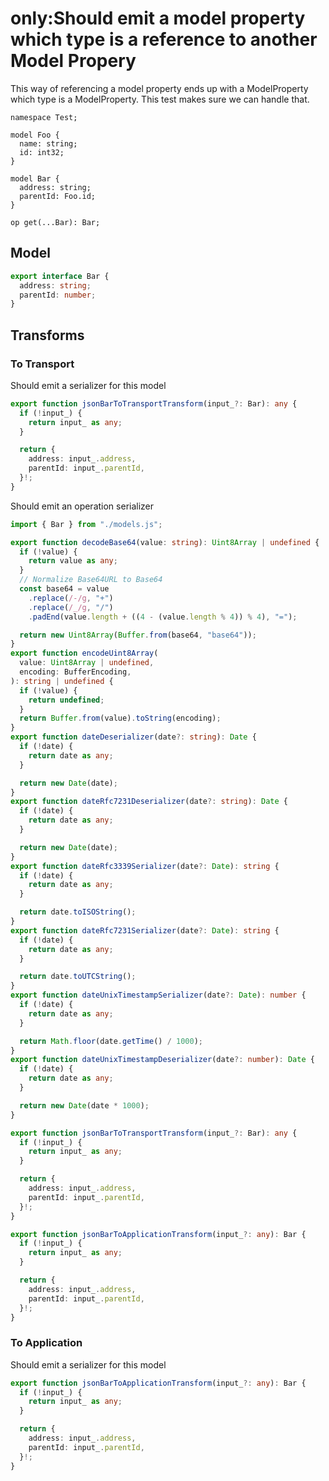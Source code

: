 # only:Should emit a model property which type is a reference to another Model Propery

This way of referencing a model property ends up with a ModelProperty which type is a ModelProperty. This test makes sure we can handle that.

```tsp
namespace Test;

model Foo {
  name: string;
  id: int32;
}

model Bar {
  address: string;
  parentId: Foo.id;
}

op get(...Bar): Bar;
```

## Model

```ts src/models/models.ts interface Bar
export interface Bar {
  address: string;
  parentId: number;
}
```

## Transforms

### To Transport

Should emit a serializer for this model

```ts src/models/serializers.ts function jsonBarToTransportTransform
export function jsonBarToTransportTransform(input_?: Bar): any {
  if (!input_) {
    return input_ as any;
  }

  return {
    address: input_.address,
    parentId: input_.parentId,
  }!;
}
```

Should emit an operation serializer

```ts src/models/serializers.ts
import { Bar } from "./models.js";

export function decodeBase64(value: string): Uint8Array | undefined {
  if (!value) {
    return value as any;
  }
  // Normalize Base64URL to Base64
  const base64 = value
    .replace(/-/g, "+")
    .replace(/_/g, "/")
    .padEnd(value.length + ((4 - (value.length % 4)) % 4), "=");

  return new Uint8Array(Buffer.from(base64, "base64"));
}
export function encodeUint8Array(
  value: Uint8Array | undefined,
  encoding: BufferEncoding,
): string | undefined {
  if (!value) {
    return undefined;
  }
  return Buffer.from(value).toString(encoding);
}
export function dateDeserializer(date?: string): Date {
  if (!date) {
    return date as any;
  }

  return new Date(date);
}
export function dateRfc7231Deserializer(date?: string): Date {
  if (!date) {
    return date as any;
  }

  return new Date(date);
}
export function dateRfc3339Serializer(date?: Date): string {
  if (!date) {
    return date as any;
  }

  return date.toISOString();
}
export function dateRfc7231Serializer(date?: Date): string {
  if (!date) {
    return date as any;
  }

  return date.toUTCString();
}
export function dateUnixTimestampSerializer(date?: Date): number {
  if (!date) {
    return date as any;
  }

  return Math.floor(date.getTime() / 1000);
}
export function dateUnixTimestampDeserializer(date?: number): Date {
  if (!date) {
    return date as any;
  }

  return new Date(date * 1000);
}

export function jsonBarToTransportTransform(input_?: Bar): any {
  if (!input_) {
    return input_ as any;
  }

  return {
    address: input_.address,
    parentId: input_.parentId,
  }!;
}

export function jsonBarToApplicationTransform(input_?: any): Bar {
  if (!input_) {
    return input_ as any;
  }

  return {
    address: input_.address,
    parentId: input_.parentId,
  }!;
}
```

### To Application

Should emit a serializer for this model

```ts src/models/serializers.ts function jsonBarToApplicationTransform
export function jsonBarToApplicationTransform(input_?: any): Bar {
  if (!input_) {
    return input_ as any;
  }

  return {
    address: input_.address,
    parentId: input_.parentId,
  }!;
}
```

